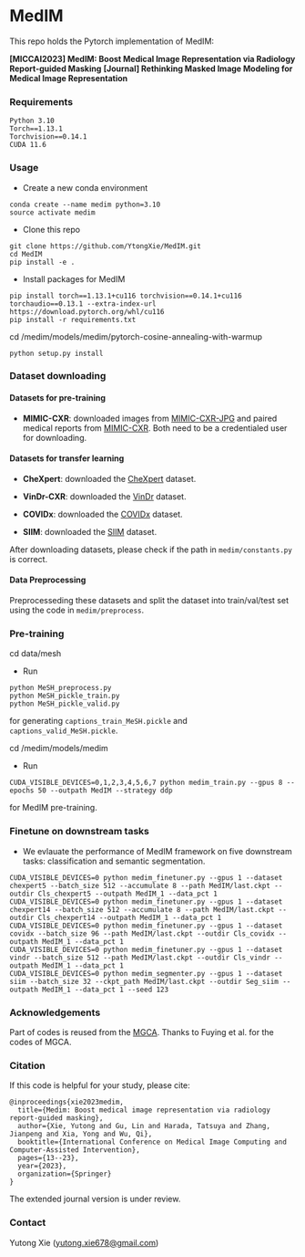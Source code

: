 # MedIM
This repo holds the Pytorch implementation of MedIM:<br />

**[MICCAI2023] MedIM: Boost Medical Image Representation via Radiology Report-guided Masking**
**[Journal] Rethinking Masked Image Modeling for Medical Image Representation**


### Requirements 
```
Python 3.10
Torch==1.13.1
Torchvision==0.14.1
CUDA 11.6
```
### Usage
* Create a new conda environment 
```
conda create --name medim python=3.10
source activate medim
```
* Clone this repo
```
git clone https://github.com/YtongXie/MedIM.git
cd MedIM
pip install -e .
```

* Install packages for MedIM
```
pip install torch==1.13.1+cu116 torchvision==0.14.1+cu116 torchaudio==0.13.1 --extra-index-url https://download.pytorch.org/whl/cu116
pip install -r requirements.txt
```

cd /medim/models/medim/pytorch-cosine-annealing-with-warmup
```
python setup.py install
```


### Dataset downloading

#### Datasets for pre-training
- **MIMIC-CXR**: downloaded images from [MIMIC-CXR-JPG](https://physionet.org/content/mimic-cxr-jpg/2.0.0/) and paired medical reports from [MIMIC-CXR](https://physionet.org/content/mimic-cxr/2.0.0/mimic-cxr-reports.zip). Both need to be a credentialed user for downloading.

#### Datasets for transfer learning
- **CheXpert**: downloaded the [CheXpert](https://stanfordmlgroup.github.io/competitions/chexpert/) dataset.

- **VinDr-CXR**: downloaded the [VinDr](https://vindr.ai/datasets/cxr) dataset. 

- **COVIDx**: downloaded the [COVIDx](https://www.kaggle.com/datasets/andyczhao/covidx-cxr2) dataset.

- **SIIM**: downloaded the [SIIM](https://www.kaggle.com/competitions/siim-acr-pneumothorax-segmentation/data) dataset.

After downloading datasets, please check if the path in `medim/constants.py` is correct.

#### Data Preprocessing
Preprocesseding these datasets and split the dataset into train/val/test set using the code in `medim/preprocess`.



### Pre-training

cd data/mesh
* Run
```
python MeSH_preprocess.py
python MeSH_pickle_train.py
python MeSH_pickle_valid.py

```
for generating `captions_train_MeSH.pickle` and `captions_valid_MeSH.pickle`.

cd /medim/models/medim
* Run
```
CUDA_VISIBLE_DEVICES=0,1,2,3,4,5,6,7 python medim_train.py --gpus 8 --epochs 50 --outpath MedIM --strategy ddp
```
for MedIM pre-training.



### Finetune on downstream tasks
* We evlauate the performance of MedIM framework on five downstream tasks: classification and semantic segmentation.
```
CUDA_VISIBLE_DEVICES=0 python medim_finetuner.py --gpus 1 --dataset chexpert5 --batch_size 512 --accumulate 8 --path MedIM/last.ckpt --outdir Cls_chexpert5 --outpath MedIM_1 --data_pct 1
CUDA_VISIBLE_DEVICES=0 python medim_finetuner.py --gpus 1 --dataset chexpert14 --batch_size 512 --accumulate 8 --path MedIM/last.ckpt --outdir Cls_chexpert14 --outpath MedIM_1 --data_pct 1
CUDA_VISIBLE_DEVICES=0 python medim_finetuner.py --gpus 1 --dataset covidx --batch_size 96 --path MedIM/last.ckpt --outdir Cls_covidx --outpath MedIM_1 --data_pct 1
CUDA_VISIBLE_DEVICES=0 python medim_finetuner.py --gpus 1 --dataset vindr --batch_size 512 --path MedIM/last.ckpt --outdir Cls_vindr --outpath MedIM_1 --data_pct 1
CUDA_VISIBLE_DEVICES=0 python medim_segmenter.py --gpus 1 --dataset siim --batch_size 32 --ckpt_path MedIM/last.ckpt --outdir Seg_siim --outpath MedIM_1 --data_pct 1 --seed 123
```


### Acknowledgements
Part of codes is reused from the [MGCA](https://github.com/HKU-MedAI/MGCA). Thanks to Fuying et al. for the codes of MGCA.

### Citation
If this code is helpful for your study, please cite:

```
@inproceedings{xie2023medim,
  title={Medim: Boost medical image representation via radiology report-guided masking},
  author={Xie, Yutong and Gu, Lin and Harada, Tatsuya and Zhang, Jianpeng and Xia, Yong and Wu, Qi},
  booktitle={International Conference on Medical Image Computing and Computer-Assisted Intervention},
  pages={13--23},
  year={2023},
  organization={Springer}
}
```
The extended journal version is under review.

### Contact
Yutong Xie (yutong.xie678@gmail.com)
